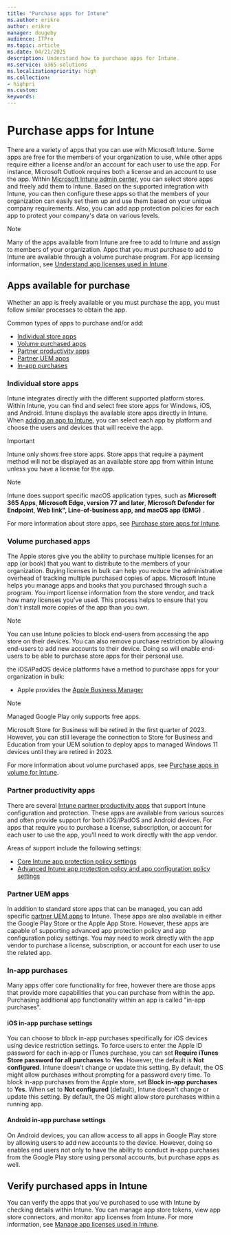 ```yaml
---
title: "Purchase apps for Intune"
ms.author: erikre
author: erikre
manager: dougeby
audience: ITPro
ms.topic: article
ms.date: 04/21/2025
description: Understand how to purchase apps for Intune.
ms.service: o365-solutions
ms.localizationpriority: high
ms.collection:
- highpri
ms.custom:
keywords:
---
```


# Purchase apps for Intune

There are a variety of apps that you can use with Microsoft Intune. Some apps are free for the members of your organization to use, while other apps require either a license and/or an account for each user to use the app. For instance, Microsoft Outlook requires both a license and an account to use the app. Within [Microsoft Intune admin center](https://go.microsoft.com/fwlink/?linkid=2109431), you can select store apps and freely add them to Intune. Based on the supported integration with Intune, you can then configure these apps so that the members of your organization can easily set them up and use them based on your unique company requirements. Also, you can add app protection policies for each app to protect your company's data on various levels.

> [!NOTE]
> Many of the apps available from Intune are free to add to Intune and assign to members of your organization. Apps that you must purchase to add to Intune are available through a volume purchase program. For app licensing information, see [Understand app licenses used in Intune](apps-license-overview.md).

## Apps available for purchase

Whether an app is freely available or you must purchase the app, you must follow similar processes to obtain the app.

Common types of apps to purchase and/or add:
- [Individual store apps](#individual-store-apps)
- [Volume purchased apps](#volume-purchased-apps)
- [Partner productivity apps](#partner-productivity-apps)
- [Partner UEM apps](#partner-uem-apps)
- [In-app purchases](#in-app-purchases)

### Individual store apps

Intune integrates directly with the different supported platform stores. Within Intune, you can find and select free store apps for Windows, iOS, and Android. Intune displays the available store apps directly in Intune. When [adding an app to Intune](apps-add-overview.md), you can select each app by platform and choose the users and devices that will receive the app.

> [!IMPORTANT]
> Intune only shows free store apps. Store apps that require a payment method will not be displayed as an available store app from within Intune unless you have a license for the app.

> [!NOTE]
> Intune does support specific macOS application types, such as **Microsoft 365 Apps**, **Microsoft Edge, version 77 and later**, **Microsoft Defender for Endpoint**, **Web link", **Line-of-business app**, and macOS app (DMG)** .

For more information about store apps, see [Purchase store apps for Intune](apps-purchase-store.md).

### Volume purchased apps

The Apple stores give you the ability to purchase multiple licenses for an app (or book) that you want to distribute to the members of your organization. Buying licenses in bulk can help you reduce the administrative overhead of tracking multiple purchased copies of apps. Microsoft Intune helps you manage apps and books that you purchased through such a program. You import license information from the store vendor, and track how many licenses you've used. This process helps to ensure that you don't install more copies of the app than you own.

> [!NOTE]
> You can use Intune policies to block end-users from accessing the app store on their devices. You can also remove purchase restriction by allowing end-users to add new accounts to their device. Doing so will enable end-users to be able to purchase store apps for their personal use.

the iOS/iPadOS device platforms have a method to purchase apps for your organization in bulk:
- Apple provides the [Apple Business Manager](apps-purchase-volume.md#apple-business-manager)

> [!NOTE]
> Managed Google Play only supports free apps. 
> 
> Microsoft Store for Business will be retired in the first quarter of 2023. However, you can still leverage the connection to Store for Business and Education from your UEM solution to deploy apps to managed Windows 11 devices until they are retired in 2023.

For more information about volume purchased apps, see [Purchase apps in volume for Intune](apps-purchase-volume.md).

### Partner productivity apps

There are several [Intune partner productivity apps](/mem/intune/apps/apps-supported-intune-apps#partner-productivity-apps) that support Intune configuration and protection. These apps are available from various sources and often provide support for both iOS/iPadOS and Android devices. For apps that require you to purchase a license, subscription, or account for each user to use the app, you'll need to work directly with the app vendor.

Areas of support include the following settings:
- [Core Intune app protection policy settings](/mem/intune/apps/apps-supported-intune-apps#core-app-settings)
- [Advanced Intune app protection policy and app configuration policy settings](/mem/intune/apps/apps-supported-intune-apps#advanced-app-settings)

### Partner UEM apps

In addition to standard store apps that can be managed, you can add specific [partner UEM apps](/mem/intune/apps/apps-supported-intune-apps#partner-uem-apps) to Intune. These apps are also available in either the Google Play Store or the Apple App Store. However, these apps are capable of supporting advanced app protection policy and app configuration policy settings. You may need to work directly with the app vendor to purchase a license, subscription, or account for each user to use the related app.

### In-app purchases

Many apps offer core functionality for free, however there are those apps that provide more capabilities that you can purchase from within the app. Purchasing additional app functionality within an app is called "in-app purchases".

#### iOS in-app purchase settings

You can choose to block in-app purchases specifically for iOS devices using device restriction settings. To force users to enter the Apple ID password for each in-app or ITunes purchase, you can set **Require iTunes Store password for all purchases** to **Yes**. However, the default is **Not configured**. Intune doesn't change or update this setting. By default, the OS might allow purchases without prompting for a password every time. To block in-app purchases from the Apple store, set **Block in-app purchases** to **Yes**. When set to **Not configured** (default), Intune doesn't change or update this setting. By default, the OS might allow store purchases within a running app.

#### Android in-app purchase settings

On Android devices, you can allow access to all apps in Google Play store by allowing users to add new accounts to the device. However, doing so enables end users not only to have the ability to conduct in-app purchases from the Google Play store using personal accounts, but purchase apps as well.

## Verify purchased apps in Intune

You can verify the apps that you've purchased to use with Intune by checking details within Intune. You can manage app store tokens, view app store connectors, and monitor app licenses from Intune. For more information, see [Manage app licenses used in Intune](apps-license-manage.md).